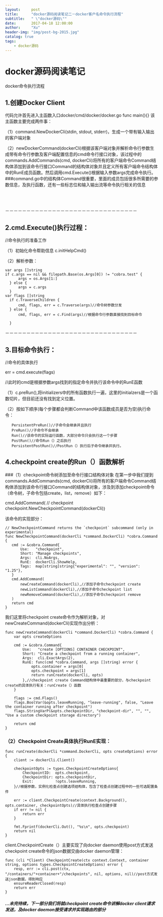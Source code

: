 ```yaml
---
layout:     post
title:      "docker源码阅读笔记二－docker客户名命令执行流程"
subtitle:   " \"docker源码\""
date:       2017-04-18 12:00:00
author:     "Xu"
header-img: "img/post-bg-2015.jpg"
catalog: true
tags:
    - docker源码
---
```

# docker源码阅读笔记

docker命令执行流程
## 1.创建Docker Client
  
  代码允许首先进入主函数入口docker/cmd/docker/docker.go
  func main(){}
  该主函数主要完成两件事：
  
  （1）command.NewDockerCli(stdin, stdout, stderr)，生成一个带有输入输出的客户端对象
  
  （2）newDockerCommand(dockerCli)根据该客户端对象并解析命令行参数生成带有命令行参数及客户端配置信息的cmd命令行接口对象，该过程中的commands.AddCommands(cmd, dockerCli)将所有的客户端命令Command结构体添加到该命令行接口Command的结构体对象并且定义所有客户端命令结构体中的RunE成员函数。然后调用cmd.Execute()根据输入参数args完成命令执行。
###command.go中的结构体Command很重要，里面的成员包括很多所需要的参数信息，及执行函数，还有一些标志位和输入输出流等命令执行相关的信息

</br></br></br>
－－－－－－－－－－－－－－－－－－－－－－－－－－－－－－－
## 2.cmd.Execute()执行过程：

  //命令执行的准备工作
  
  （1）初始化命令帮助信息
  c.initHelpCmd()
  
  （2）解析参数：
  
  ```  
  var args []string
  if c.args == nil && filepath.Base(os.Args[0]) != "cobra.test" {
		args = os.Args[1:]
	} else {
		args = c.args
	}
  var flags []string
	if c.TraverseChildren {
		cmd, flags, err = c.Traverse(args)//命令树参数分发
	} else {
		cmd, flags, err = c.Find(args)//根据命令行参数直接找到目标命令

  	}
 ```
 
－－－－－－－－－－－－－－－－－－－－－－－－－－－－－－－
 

## 3.目标命令执行：
   
   //命令的具体执行
  
  err = cmd.execute(flags)
  
  //此时的cmd是根据参数args找到的指定命令并执行该命令中的RunE函数
  
  （1）c.preRun(),将initializers中的所有函数执行一遍，这里的initialzers是一个函数切片，但目前还没有找到定义位置。
   
  （2）按如下顺序(每个步骤都会判断Command中该函数成员是否为空)执行命令：
       
       PersistentPreRun()//子命令会继承并且执行
       PreRun()//子命令不会继承
       Run()//该命令的实际运行函数，大部分命令只会执行这一个步骤
       PostRun()//命令Run（）之后执行
       PersistentPostRun()//PostRun（）执行后子命令继承并执行。
       
       
## 4.checkpoint create的Run（）函数解析

###（1）checkpoint命令树添加至命令行接口结构体对象
在第一步中我们提到commands.AddCommands(cmd, dockerCli)将所有的客户端命令Command结构体添加到该命令行接口Command的结构体对象，涉及到添加checkpoint命令（命令树，子命令包括create，list，remove）如下：

cmd.AddCommand(
		// checkpoint	checkpoint.NewCheckpointCommand(dockerCli)｝
		
 该命令的实现部分：
 
 ```
// NewCheckpointCommand returns the `checkpoint` subcommand (only in experimental)
func NewCheckpointCommand(dockerCli *command.DockerCli) *cobra.Command {
	cmd := &cobra.Command{
		Use:   "checkpoint",
		Short: "Manage checkpoints",
		Args:  cli.NoArgs,
		RunE:  dockerCli.ShowHelp,
		Tags:  map[string]string{"experimental": "", "version": "1.25"},
	}
	cmd.AddCommand(
		newCreateCommand(dockerCli),//添加子命令checkpoint create
		newListCommand(dockerCli),//添加子命令checkpoint list
		newRemoveCommand(dockerCli),//添加子命令checkpoint remove
	)
	return cmd
}
```	

我们这里将checkpoint create命令作为解析对象，对newCreateCommand(dockerCli)实现作出分析：

```
func newCreateCommand(dockerCli *command.DockerCli) *cobra.Command {
	var opts createOptions

	cmd := &cobra.Command{
		Use:   "create [OPTIONS] CONTAINER CHECKPOINT",
		Short: "Create a checkpoint from a running container",
		Args:  cli.ExactArgs(2),
		RunE: func(cmd *cobra.Command, args []string) error {
			opts.container = args[0]
			opts.checkpoint = args[1]
			return runCreate(dockerCli, opts)
		},//checkpoint create Command结构体中最重要的部分，与checkpoint create的具体执行有关：runCreate（）函数
	}

	flags := cmd.Flags()
	flags.BoolVar(&opts.leaveRunning, "leave-running", false, "Leave the container running after checkpoint")
	flags.StringVarP(&opts.checkpointDir, "checkpoint-dir", "", "", "Use a custom checkpoint storage directory")

	return cmd
}

```		

### （2）Checkpoint Create具体执行RunE实现：

```
func runCreate(dockerCli *command.DockerCli, opts createOptions) error {
	client := dockerCli.Client()

	checkpointOpts := types.CheckpointCreateOptions{
		CheckpointID:  opts.checkpoint,
		CheckpointDir: opts.checkpointDir,
		Exit:          !opts.leaveRunning,
	}//根据参数，实例化检查点创建选项结构体，包含了检查点创建过程中的一些可选配置条件

	err := client.CheckpointCreate(context.Background(), opts.container, checkpointOpts)//具体执行检查点创建步骤
	if err != nil {
		return err
	}

	fmt.Fprintf(dockerCli.Out(), "%s\n", opts.checkpoint)
	return nil
}
```

client.CheckpointCreate（）主要实现了向docker daemon使用post方式发送checkpoint create命令的json数据交由docker daemon管理：

```
func (cli *Client) CheckpointCreate(ctx context.Context, container string, options types.CheckpointCreateOptions) error {
	resp, err := cli.post(ctx, "/containers/"+container+"/checkpoints", nil, options, nil)//post方式发送json数据，得到响应
	ensureReaderClosed(resp)
	return err
}
```


##### ...未完待续，下一部分我们将就checkpoint create命令讲解docker client请求发送，及docker daemon接受请求并实现路由的部分


   
   
